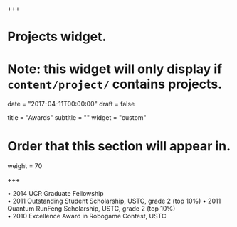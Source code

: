 +++
# Projects widget.
# Note: this widget will only display if `content/project/` contains projects.

date = "2017-04-11T00:00:00"
draft = false

title = "Awards"
subtitle = ""
widget = "custom"

# Order that this section will appear in.
weight = 70


+++


• 2014 UCR Graduate Fellowship<br />
• 2011 Outstanding Student Scholarship, USTC, grade 2 (top 10%) • 2011 Quantum RunFeng Scholarship, USTC, grade 2 (top 10%)<br />
• 2010 Excellence Award in Robogame Contest, USTC<br />
